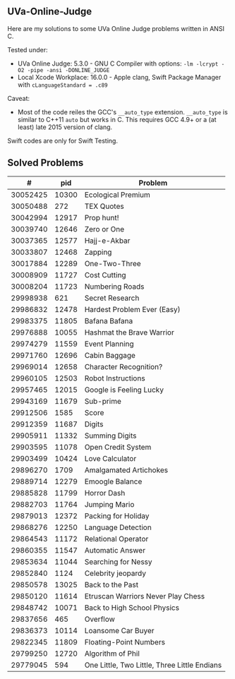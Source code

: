 ## UVa-Online-Judge

Here are my solutions to some UVa Online Judge problems written in ANSI C.

Tested under:

- UVa Online Judge: 5.3.0 - GNU C Compiler with options: `-lm -lcrypt -O2 -pipe -ansi -DONLINE_JUDGE`
- Local Xcode Workplace: 16.0.0 - Apple clang, Swift Package Manager with `cLanguageStandard = .c89`

Caveat:

- Most of the code reiles the GCC's `__auto_type` extension. `__auto_type` is similar to C++11 `auto` but works in C. This requires GCC 4.9+ or a (at least) late 2015 version of clang. 

Swift codes are only for Swift Testing.

## Solved Problems

| # | pid | Problem |
|--|--|--|
| 30052425 | 10300 | Ecological Premium |
| 30050488 | 272 | TEX Quotes |
| 30042994 | 12917 | Prop hunt! |
| 30039740 | 12646 | Zero or One |
| 30037365 | 12577 | Hajj-e-Akbar |
| 30033807 | 12468 | Zapping |
| 30017884 | 12289 | One-Two-Three |
| 30008909 | 11727 | Cost Cutting |
| 30008204 | 11723 | Numbering Roads |
| 29998938 | 621 | Secret Research |
| 29986832 | 12478 | Hardest Problem Ever (Easy) |
| 29983375 | 11805 | Bafana Bafana |
| 29976888 | 10055 | Hashmat the Brave Warrior |
| 29974279 | 11559 | Event Planning |
| 29971760 | 12696 | Cabin Baggage |
| 29969014 | 12658 | Character Recognition? |
| 29960105 | 12503 | Robot Instructions |
| 29957465 | 12015 | Google is Feeling Lucky |
| 29943169 | 11679 | Sub-prime |
| 29912506 | 1585 | Score |
| 29912359 | 11687 | Digits |
| 29905911 | 11332 | Summing Digits |
| 29903595 | 11078 | Open Credit System |
| 29903499 | 10424 | Love Calculator |
| 29896270 | 1709 | Amalgamated Artichokes |
| 29889714 | 12279 | Emoogle Balance |
| 29885828 | 11799 | Horror Dash |
| 29882703 | 11764 | Jumping Mario |
| 29879013 | 12372 | Packing for Holiday |
| 29868276 | 12250 | Language Detection |
| 29864543 | 11172 | Relational Operator |
| 29860355 | 11547 | Automatic Answer |
| 29853634 | 11044 | Searching for Nessy |
| 29852840 | 1124 | Celebrity jeopardy |
| 29850578 | 13025 | Back to the Past |
| 29850120 | 11614 | Etruscan Warriors Never Play Chess |
| 29848742 | 10071 | Back to High School Physics |
| 29837656 | 465 | Overflow |
| 29836373 | 10114 | Loansome Car Buyer |
| 29822345 | 11809 | Floating-Point Numbers |
| 29799250 | 12720 | Algorithm of Phil |
| 29779045 | 594 | One Little, Two Little, Three Little Endians |
